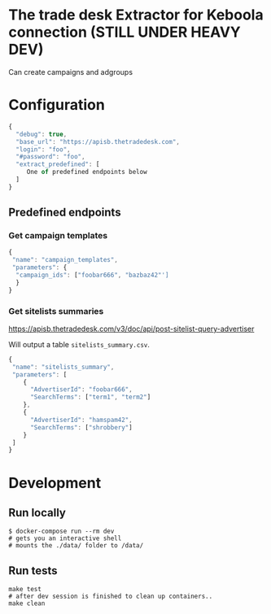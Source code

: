 # The trade desk Extractor for Keboola connection (STILL UNDER HEAVY DEV)

Can create campaigns and adgroups

# Configuration
```javascript
{
  "debug": true,
  "base_url": "https://apisb.thetradedesk.com",
  "login": "foo",
  "#password": "foo",
  "extract_predefined": [
     One of predefined endpoints below
  ]
}
```

## Predefined endpoints
### Get campaign templates
```javascript
{
 "name": "campaign_templates",
 "parameters": {
  "campaign_ids": ["foobar666", "bazbaz42"']
  }
}
```

### Get sitelists summaries
https://apisb.thetradedesk.com/v3/doc/api/post-sitelist-query-advertiser

Will output a table `sitelists_summary.csv`.
```javascript
{
 "name": "sitelists_summary",
 "parameters": [
    {
      "AdvertiserId": "foobar666",
      "SearchTerms": ["term1", "term2"]
    },
    {
      "AdvertiserId": "hamspam42",
      "SearchTerms": ["shrobbery"]
    }
 ]
}
```


# Development
## Run locally
```
$ docker-compose run --rm dev
# gets you an interactive shell
# mounts the ./data/ folder to /data/
```

## Run tests
```
make test
# after dev session is finished to clean up containers..
make clean 
```
